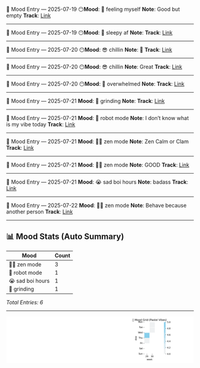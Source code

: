 🧠 Mood Entry — 2025-07-19
😶**Mood**: 🥳 feeling myself
**Note**: Good but empty
**Track**: [Link](https://music.apple.com/us/album/lust-for-life-feat-the-weeknd/1440905176?i=1440905631)

---




🧠 Mood Entry — 2025-07-19
😶**Mood**: 🥱 sleepy af
**Note**: 
**Track**: [Link](https://music.apple.com/us/album/wake-me-up/1709437960?i=1709437963)

---



🧠 Mood Entry — 2025-07-20
😶**Mood**: 😎 chillin
**Note**: 🙂
**Track**: [Link](https://music.apple.com/us/album/chihiro/1732431344?i=1732431353)

---



🧠 Mood Entry — 2025-07-20
😶**Mood**: 😎 chillin
**Note**: Great
**Track**: [Link](https://music.apple.com/us/album/chihiro/1732431344?i=1732431353)

---



🧠 Mood Entry — 2025-07-20
😶**Mood**: 🤯 overwhelmed
**Note**: 
**Track**: [Link](https://music.apple.com/us/album/i-can-die-now/1735241727?i=1735241734)

---



🧠 Mood Entry — 2025-07-21
**Mood**: 😤 grinding
**Note**: 
**Track**: [Link]()

---



🧠 Mood Entry — 2025-07-21
**Mood**: 🤖 robot mode
**Note**: I don’t know what is my vibe today
**Track**: [Link]()

---



🧠 Mood Entry — 2025-07-21
**Mood**: 🧘‍♂️ zen mode
**Note**: Zen Calm or Clam
**Track**: [Link]()

---



🧠 Mood Entry — 2025-07-21
**Mood**: 🧘‍♂️ zen mode
**Note**: GOOD
**Track**: [Link]()

---



🧠 Mood Entry — 2025-07-21
**Mood**: 😭 sad boi hours
**Note**: badass
**Track**: [Link]()

---



🧠 Mood Entry — 2025-07-22
**Mood**: 🧘‍♂️ zen mode
**Note**: Behave because another person
**Track**: [Link]()

---

## 📊 Mood Stats (Auto Summary)

| Mood               | Count |
|--------------------|-------|
| 🧘‍♂️ zen mode      |     3 |
| 🤖 robot mode       |     1 |
| 😭 sad boi hours    |     1 |
| 😤 grinding         |     1 |

_Total Entries: 6_

---

![Mood Chart](assets/mood-chart.png)

